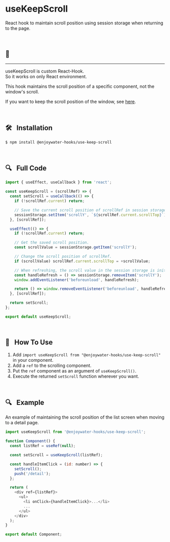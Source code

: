 # useKeepScroll

React hook to maintain scroll position using session storage when returning to the page.

<br />

## 📌

---

useKeepScroll is custom React-Hook. <br />
So it works on only React environment. <br />

This hook maintains the scroll position of a specific component, not the window's scroll.

If you want to keep the scroll position of the window, see [here](https://developer.mozilla.org/en-US/docs/Web/API/History/scrollRestoration).

<br />

## 🛠️ &nbsp; Installation

```
$ npm install @enjoywater-hooks/use-keep-scroll
```

<br />

## 🔍 &nbsp; Full Code

```javascript
import { useEffect, useCallback } from 'react';

const useKeepScroll = (scrollRef) => {
  const setScroll = useCallback(() => {
    if (!scrollRef.current) return;

    // Save the current scroll position of scrollRef in session storage.
    sessionStorage.setItem('scrollY', `${scrollRef.current.scrollTop}`);
  }, [scrollRef]);

  useEffect(() => {
    if (!scrollRef.current) return;

    // Get the saved scroll position.
    const scrollValue = sessionStorage.getItem('scrollY');

    // Change the scroll position of scrollRef.
    if (scrollValue) scrollRef.current.scrollTop = +scrollValue;

    // When refreshing, the scroll value in the session storage is initialized.
    const handleRefresh = () => sessionStorage.removeItem('scrollY');
    window.addEventListener('beforeunload', handleRefresh);

    return () => window.removeEventListener('beforeunload', handleRefresh);
  }, [scrollRef]);

  return setScroll;
};

export default useKeepScroll;
```

<br />

## 📝 &nbsp; How To Use

1. Add `import useKeepScroll from "@enjoywater-hooks/use-keep-scroll"` in your component.
2. Add a `ref` to the scrolling component.
3. Put the `ref` component as an argument of `useKeepScroll()`.
4. Execute the returned `setScroll` function wherever you want.

<br />

## 🔍 &nbsp; Example

An example of maintaining the scroll position of the list screen when moving to a detail page.

```javascript
import useKeepScroll from '@enjoywater-hooks/use-keep-scroll';

function Component() {
  const listRef = useRef(null);

  const setScroll = useKeepScroll(listRef);

  const handleItemClick = (id: number) => {
    setScroll();
    push('/detail');
  };

  return (
    <div ref={listRef}>
      <ul>
        <li onClick={handleItemClick}>...</li>
        ...
      </ul>
    </div>
  );
}

export default Component;
```

<br />
